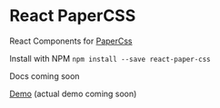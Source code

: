 # React PaperCSS

React Components for [PaperCss](https://github.com/rhyneav/papercss)

Install with NPM `npm install --save react-paper-css`

Docs coming soon

[Demo](https://github.com/Banjerr/React-Paper-CSS-Page)
(actual demo coming soon)
